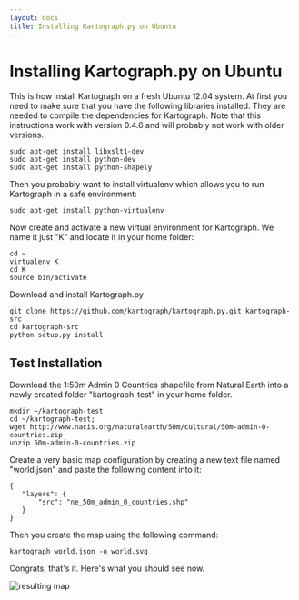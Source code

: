 ```yaml
---
layout: docs
title: Installing Kartograph.py on Ubuntu
---
```

# Installing Kartograph.py on Ubuntu

This is how install Kartograph on a fresh Ubuntu 12.04 system. At first you need to make sure that you have the following libraries installed. They are needed to compile the dependencies for Kartograph. Note that this instructions work with version 0.4.6 and will probably not work with older versions.


    sudo apt-get install libxslt1-dev
    sudo apt-get install python-dev
    sudo apt-get install python-shapely


Then you probably want to install virtualenv which allows you to run Kartograph in a safe environment:

    sudo apt-get install python-virtualenv

Now create and activate a new virtual environment for Kartograph. We name it just "K" and locate it in your home folder:


    cd ~
    virtualenv K
    cd K
    source bin/activate


Download and install Kartograph.py


    git clone https://github.com/kartograph/kartograph.py.git kartograph-src
    cd kartograph-src
    python setup.py install

## Test Installation

Download the 1:50m Admin 0 Countries shapefile from Natural Earth into a newly created folder "kartograph-test" in your home folder.

    mkdir ~/kartograph-test
    cd ~/kartograph-test;
    wget http://www.nacis.org/naturalearth/50m/cultural/50m-admin-0-countries.zip
    unzip 50m-admin-0-countries.zip


Create a very basic map configuration by creating a new text file named "world.json" and paste the following content into it:

    {
       "layers": {
           "src": "ne_50m_admin_0_countries.shp" 
       }
    }


Then you create the map using the following command:


    kartograph world.json -o world.svg


Congrats, that's it. Here's what you should see now.

![resulting map](http://new.tinygrab.com/f3aa221ede0ee6a8f06d0423a6e763d2526c9466a6.png)
